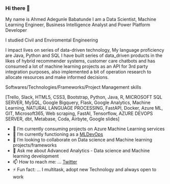 ### Hi there 👋
My name is Ahmed Adegunle Babatunde I am a Data Scientist, Machine Learning Engineer, Business Intelligence Analyst and Power Platform Developer

I studied Civil and Enviromental Engineering

I impact lives on series of data-driven technology, My language proficiency are Java, Python and SQL
I have built series of data_driven products in the likes of hybrid recommender systems, customer care chatbots and has consumed a lot of machine learning projects as an API for 3rd party integration purposes, also implemented a bit of operation research to allocate resources and make informed decisions.
 
Softwares/Technologies/Frameworks/Project Management skills
 
[Trello, Slack, HTML5, CSS3, Bootstrap, Python, Java, R, MICROSOFT SQL SERVER, MySQL, Google Bigquery, Flask, Google Analytics, Machine Learning, NATURAL LANGUAGE PROCESSING, FastAPI, Docker, Azure ML, GIT, Microsoft365, Web scraping, FastAI, Tensorflow, AZURE DEVOPS SERVER, dbt, Metabase, Coda, Airbyte, Google slides]

- 🔭 I’m currently consuming projects on Azure Machine Learning services
- 🌱 I’m currently functioning as a [MLDevOps](https://cloud.google.com/solutions/machine-learning/mlops-continuous-delivery-and-automation-pipelines-in-machine-learning) 
- 👯 I’m looking to collaborate on Data science and Machine learning projects/frameworks
- 💬 Ask me about Advanced Analytics - Data science and Machine learning development
- 📫 How to reach me: ... [Twitter](https://twitter.com/ABofficial_NG)
- ⚡ Fun fact: ... I multitask, adopt new Technology and always open to work

